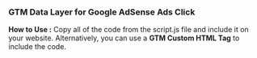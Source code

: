 ### GTM Data Layer for Google AdSense Ads Click ###
**How to Use :**
Copy all of the code from the script.js file and include it on your website. Alternatively, you can use a **GTM Custom HTML Tag** to include the code.
